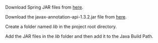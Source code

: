 Download Spring JAR files from [here](https://repo.spring.io/ui/repos/tree/General/release%2Forg%2Fspringframework%2Fspring%2F5.3.8%2Fspring-5.3.8-dist.zip).

Download the javax-annotation-api-1.3.2.jar file from [here](https://mvnrepository.com/artifact/javax.annotation/javax.annotation-api).

Create a folder named _lib_ in the project root directory.

Add the JAR files in the _lib_ folder and then add it to the Java Build Path.
